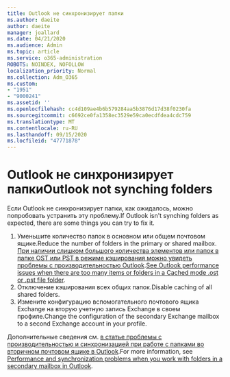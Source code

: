 ```yaml
---
title: Outlook не синхронизирует папки
ms.author: daeite
author: daeite
manager: joallard
ms.date: 04/21/2020
ms.audience: Admin
ms.topic: article
ms.service: o365-administration
ROBOTS: NOINDEX, NOFOLLOW
localization_priority: Normal
ms.collection: Adm_O365
ms.custom:
- "1951"
- "9000241"
ms.assetid: ''
ms.openlocfilehash: cc4d109ae4b6b579284aa5b3876d17d38f0230fa
ms.sourcegitcommit: c6692ce0fa1358ec3529e59ca0ecdfdea4cdc759
ms.translationtype: MT
ms.contentlocale: ru-RU
ms.lasthandoff: 09/15/2020
ms.locfileid: "47771878"
---
```

# <a name="outlook-not-synching-folders"></a><span data-ttu-id="f7605-102">Outlook не синхронизирует папки</span><span class="sxs-lookup"><span data-stu-id="f7605-102">Outlook not synching folders</span></span>

<span data-ttu-id="f7605-103">Если Outlook не синхронизирует папки, как ожидалось, можно попробовать устранить эту проблему.</span><span class="sxs-lookup"><span data-stu-id="f7605-103">If Outlook isn't synching folders as expected, there are some things you can try to fix it.</span></span>

1. <span data-ttu-id="f7605-104">Уменьшите количество папок в основном или общем почтовом ящике.</span><span class="sxs-lookup"><span data-stu-id="f7605-104">Reduce the number of folders in the primary or shared mailbox.</span></span> <span data-ttu-id="f7605-105">[При наличии слишком большого количества элементов или папок в папке OST или PST в режиме кэширования можно увидеть проблемы с производительностью Outlook](https://support.microsoft.com/help/2768656).</span><span class="sxs-lookup"><span data-stu-id="f7605-105">[See Outlook performance issues when there are too many items or folders in a Cached mode .ost or .pst file folder](https://support.microsoft.com/help/2768656).</span></span>
2. <span data-ttu-id="f7605-106">Отключение кэширования всех общих папок.</span><span class="sxs-lookup"><span data-stu-id="f7605-106">Disable caching of all shared folders.</span></span>
3. <span data-ttu-id="f7605-107">Измените конфигурацию вспомогательного почтового ящика Exchange на вторую учетную запись Exchange в своем профиле.</span><span class="sxs-lookup"><span data-stu-id="f7605-107">Change the configuration of the secondary Exchange mailbox to a second Exchange account in your profile.</span></span>

<span data-ttu-id="f7605-108">Дополнительные сведения см. [в статье проблемы с производительностью и синхронизацией при работе с папками во вторичном почтовом ящике в Outlook](https://support.microsoft.com/help/3115602).</span><span class="sxs-lookup"><span data-stu-id="f7605-108">For more information, see [Performance and synchronization problems when you work with folders in a secondary mailbox in Outlook](https://support.microsoft.com/help/3115602).</span></span>
